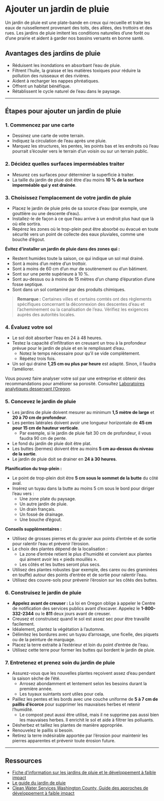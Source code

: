 # Ajouter un jardin de pluie

Un jardin de pluie est une plate-bande en creux qui recueille et traite les eaux de ruissellement provenant des toits, des allées, des trottoirs et des rues. Les jardins de pluie imitent les conditions naturelles d’une forêt ou d’une prairie et aident à garder nos bassins versants en bonne santé.

## Avantages des jardins de pluie

- Réduisent les inondations en absorbant l’eau de pluie.
- Filtrent l’huile, la graisse et les matières toxiques pour réduire la pollution des ruisseaux et des rivières.
- Aident à recharger les nappes phréatiques.
- Offrent un habitat bénéfique.
- Rétablissent le cycle naturel de l’eau dans le paysage.

---

## Étapes pour ajouter un jardin de pluie

### 1. Commencez par une carte

- Dessinez une carte de votre terrain.
- Indiquez la circulation de l’eau après une pluie.
- Marquez les structures, les pentes, les points bas et les endroits où l’eau pourrait s’écouler vers le terrain d’un voisin ou sur un terrain public.

### 2. Décidez quelles surfaces imperméables traiter

- Mesurez ces surfaces pour déterminer la superficie à traiter.
- La taille du jardin de pluie doit être d’au moins **10 % de la surface imperméable qui y est drainée**.

### 3. Choisissez l’emplacement de votre jardin de pluie

- Placez le jardin de pluie près de sa source d’eau (par exemple, une gouttière ou une descente d’eau).
- Installez-le de façon à ce que l’eau arrive à un endroit plus haut que là où elle sortira.
- Repérez les zones où le trop-plein peut être absorbé ou évacué en toute sécurité vers un point de collecte des eaux pluviales, comme une bouche d’égout.

**Évitez d’installer un jardin de pluie dans des zones qui :**

- Restent humides toute la saison, ce qui indique un sol mal drainé.
- Sont à moins d’un mètre d’un trottoir.
- Sont à moins de 60 cm d’un mur de soutènement ou d’un bâtiment.
- Sont sur une pente supérieure à 10 %.
- Sont au-dessus ou à moins de 15 mètres d’un champ d’épuration d’une fosse septique.
- Sont dans un sol contaminé par des produits chimiques.

> **Remarque :** Certaines villes et certains comtés ont des règlements spécifiques concernant la déconnexion des descentes d’eau et l’acheminement ou la canalisation de l’eau. Vérifiez les exigences auprès des autorités locales.

### 4. Évaluez votre sol

- Le sol doit absorber l’eau en 24 à 48 heures.
- Testez la capacité d’infiltration en creusant un trou à la profondeur prévue pour le jardin de pluie et en le remplissant d’eau.
  - Notez le temps nécessaire pour qu’il se vide complètement.
  - Répétez trois fois.
- Un sol qui draine **1,25 cm ou plus par heure** est adapté. Sinon, il faudra l’améliorer.

Vous pouvez faire analyser votre sol par une entreprise et obtenir des recommandations pour améliorer sa porosité. Consultez [Laboratoires analytiques desservant l’Oregon](https://catalog.extension.oregonstate.edu/sites/catalog/files/project/pdf/em8677.pdf).

### 5. Concevez le jardin de pluie

- Les jardins de pluie doivent mesurer au minimum **1,5 mètre de large** et **20 à 70 cm de profondeur**.
- Les pentes latérales doivent avoir une longueur horizontale de **45 cm pour 15 cm de hauteur verticale**.
  - Par exemple, si le jardin de pluie fait 30 cm de profondeur, il vous faudra 90 cm de pente.
- Le fond du jardin de pluie doit être plat.
- Les buttes (bermes) doivent être au moins **5 cm au-dessus du niveau de la sortie**.
- Le jardin de pluie doit se drainer en **24 à 30 heures**.

**Planification du trop-plein :**

- Le point de trop-plein doit être **5 cm sous le sommet de la butte** du côté aval.
- Insérez un tuyau dans la butte au moins 5 cm sous le bord pour diriger l’eau vers :
  - Une zone plate du paysage.
  - Un autre jardin de pluie.
  - Un drain français.
  - Un fossé de drainage.
  - Une bouche d’égout.

**Conseils supplémentaires :**

- Utilisez de grosses pierres et du gravier aux points d’entrée et de sortie pour ralentir l’eau et prévenir l’érosion.
- Le choix des plantes dépend de la localisation :
  - La zone d’entrée retient le plus d’humidité et convient aux plantes qui aiment avoir les « pieds mouillés ».
  - Les côtés et les buttes seront plus secs.
- Utilisez des plantes robustes (par exemple, des carex ou des graminées en touffe) autour des points d’entrée et de sortie pour ralentir l’eau.
- Utilisez des couvre-sols pour prévenir l’érosion sur les côtés des buttes.

### 6. Construisez le jardin de pluie

- **Appelez avant de creuser :** La loi en Oregon oblige à appeler le Centre de notification des services publics avant d’excaver. Appelez le **1-800-332-2344** ou le **811** deux jours avant de creuser.
- Creusez et construisez quand le sol est assez sec pour être travaillé facilement.
- Idéalement, plantez la végétation à l’automne.
- Délimitez les bordures avec un tuyau d’arrosage, une ficelle, des piquets ou de la peinture de marquage.
- Placez la terre extraite à l’extérieur et loin du point d’entrée de l’eau.
- Utilisez cette terre pour former les buttes qui bordent le jardin de pluie.

### 7. Entretenez et prenez soin du jardin de pluie

- Assurez-vous que les nouvelles plantes reçoivent assez d’eau pendant la saison sèche de l’été.
  - Arrosez abondamment et lentement selon les besoins durant la première année.
  - Les tuyaux suintants sont utiles pour cela.
- Paillez les pentes et les bords avec une couche uniforme de **5 à 7 cm de paillis d’écorce** pour supprimer les mauvaises herbes et retenir l’humidité.
  - Le compost peut aussi être utilisé, mais il ne supprime pas aussi bien les mauvaises herbes. Il enrichit le sol et aide à filtrer les polluants.
- Désherbez et taillez les plantes de manière appropriée.
- Renouvelez le paillis si besoin.
- Retirez la terre indésirable apportée par l’érosion pour maintenir les pierres apparentes et prévenir toute érosion future.

---

## Ressources

- [Fiche d'information sur les jardins de pluie et le développement à faible impact](https://catalog.extension.oregonstate.edu/sites/catalog/files/project/pdf/em9207.pdf)
- [Le guide du jardin de pluie](https://seagrant.oregonstate.edu/sgpubs/oregon-rain-garden-guide)
- [Clean Water Services Washington County, Guide des approches de développement à faible impact](https://cleanwaterservices.org/development/dnc/lida/)
